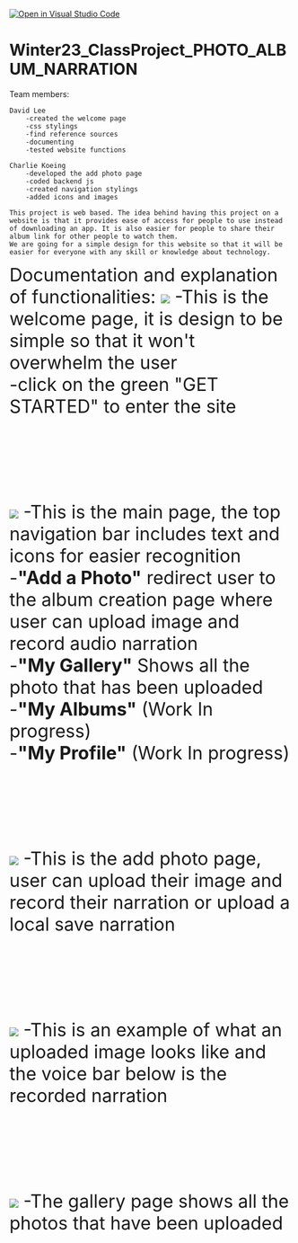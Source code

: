 [![Open in Visual Studio Code](https://classroom.github.com/assets/open-in-vscode-c66648af7eb3fe8bc4f294546bfd86ef473780cde1dea487d3c4ff354943c9ae.svg)](https://classroom.github.com/online_ide?assignment_repo_id=10077765&assignment_repo_type=AssignmentRepo)
# Winter23_ClassProject_PHOTO_ALBUM_NARRATION

Team members: 

    David Lee
        -created the welcome page
        -css stylings
        -find reference sources
        -documenting
        -tested website functions

    Charlie Koeing
        -developed the add photo page
        -coded backend js
        -created navigation stylings
        -added icons and images

    This project is web based. The idea behind having this project on a website is that it provides ease of access for people to use instead of downloading an app. It is also easier for people to share their album link for other people to watch them.
    We are going for a simple design for this website so that it will be easier for everyone with any skill or knowledge about technology.
    

<font size="6">
Documentation and explanation of functionalities:
    <img src ="documentation_Images/welc.png">
        -This is the welcome page, it is design to be simple so that it won't overwhelm the user <br>
        -click on the green "GET STARTED" to enter the site
    
<br><br><br>
<img src ="documentation_Images/main.png">
        -This is the main page, the top navigation bar includes text and icons for easier recognition <br>
        -**"Add a Photo"** redirect user to the album creation page where user can upload image and record audio narration<br>
        -**"My Gallery"** Shows all the photo that has been uploaded <br>
        -**"My Albums"** (Work In progress)<br>
        -**"My Profile"** (Work In progress)

<br><br><br>
<img src ="documentation_Images/add_photo.png">
        -This is the add photo page, user can upload their image and record their narration or upload a local save narration

<br><br><br>
<img src ="documentation_Images/image.png">
        -This is an example of what an uploaded image looks like and the voice bar below is the recorded narration

<br><br><br>
<img src ="documentation_Images/gallery.png">
        -The gallery page shows all the photos that have been uploaded
</font>